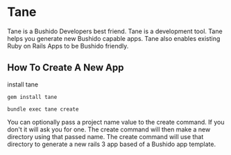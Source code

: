 Tane
====

Tane is a Bushido Developers best friend. Tane is a development tool. Tane helps you generate new Bushido capable apps. Tane also enables existing Ruby on Rails Apps to be Bushido friendly.


How To Create A New App
----

install tane

`gem install tane`

`bundle exec tane create`

You can optionally pass a project name value to the create command. If you don't it will ask you for one. The create command will then make a new directory using that passed name. The create command will use that directory to generate a new rails 3 app based of a Bushido app template.

